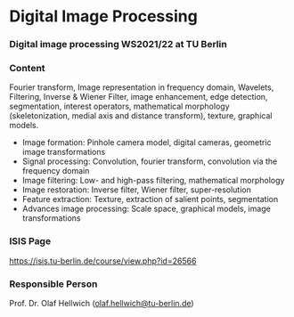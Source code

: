 # Digital Image Processing
### Digital image processing WS2021/22 at TU Berlin

### Content
Fourier transform, Image representation in frequency domain, Wavelets, Filtering, Inverse & Wiener Filter, image enhancement, edge detection, segmentation, interest operators, mathematical morphology (skeletonization, medial axis and distance transform), texture, graphical models.

- Image formation: Pinhole camera model, digital cameras, geometric image transformations
- Signal processing: Convolution, fourier transform, convolution via the frequency domain
- Image filtering: Low- and high-pass filtering, mathematical morphology
- Image restoration: Inverse filter, Wiener filter, super-resolution
- Feature extraction: Texture, extraction of salient points, segmentation
- Advances image processing: Scale space, graphical models, image transformations

### ISIS Page
https://isis.tu-berlin.de/course/view.php?id=26566

### Responsible Person
Prof. Dr. Olaf Hellwich (olaf.hellwich@tu-berlin.de)


